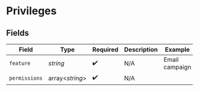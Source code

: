 # Privileges


## Fields

| Field              | Type               | Required           | Description        | Example            |
| ------------------ | ------------------ | ------------------ | ------------------ | ------------------ |
| `feature`          | *string*           | :heavy_check_mark: | N/A                | Email campaign     |
| `permissions`      | array<*string*>    | :heavy_check_mark: | N/A                |                    |